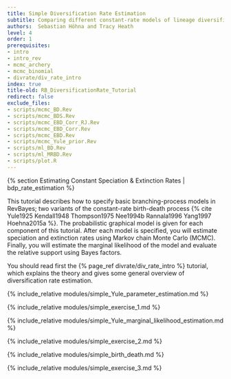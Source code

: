 ```yaml
---
title: Simple Diversification Rate Estimation
subtitle: Comparing different constant-rate models of lineage diversification
authors:  Sebastian Höhna and Tracy Heath
level: 4
order: 1
prerequisites:
- intro
- intro_rev
- mcmc_archery
- mcmc_binomial
- divrate/div_rate_intro
index: true
title-old: RB_DiversificationRate_Tutorial
redirect: false
exclude_files:
- scripts/mcmc_BD.Rev
- scripts/mcmc_BDS.Rev
- scripts/mcmc_EBD_Corr_RJ.Rev
- scripts/mcmc_EBD_Corr.Rev
- scripts/mcmc_EBD.Rev
- scripts/mcmc_Yule_prior.Rev
- scripts/ml_BD.Rev
- scripts/ml_MRBD.Rev
- scripts/plot.R
---
```



{% section Estimating Constant Speciation & Extinction Rates | bdp_rate_estimation %}

This tutorial describes how to specify basic branching-process models in
RevBayes; two variants of the constant-rate birth-death process
{% cite Yule1925 Kendall1948 Thompson1975 Nee1994b Rannala1996 Yang1997 Hoehna2015a %}.
The probabilistic graphical model is given for each component of this
tutorial. After each model is specified, you will estimate speciation
and extinction rates using Markov chain Monte Carlo (MCMC). Finally, you
will estimate the marginal likelihood of the model and evaluate the
relative support using Bayes factors.

You should read first the {% page_ref divrate/div_rate_intro %} tutorial, which explains the theory and 
gives some general overview of diversification rate estimation.


{% include_relative modules/simple_Yule_parameter_estimation.md %}

{% include_relative modules/simple_exercise_1.md %}

{% include_relative modules/simple_Yule_marginal_likelihood_estimation.md %}

{% include_relative modules/simple_exercise_2.md %}

{% include_relative modules/simple_birth_death.md %}

{% include_relative modules/simple_exercise_3.md %}

